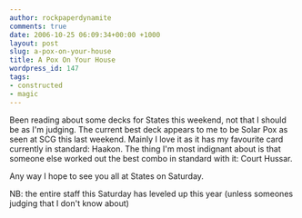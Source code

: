 ```yaml
---
author: rockpaperdynamite
comments: true
date: 2006-10-25 06:09:34+00:00 +1000
layout: post
slug: a-pox-on-your-house
title: A Pox On Your House
wordpress_id: 147
tags:
- constructed
- magic
---
```


Been reading about some decks for States this weekend, not that I should be as I'm judging. The current best deck appears to me to be Solar Pox as seen at SCG this last weekend. Mainly I love it as it has my favourite card currently in standard: Haakon. The thing I'm most indignant about is that someone else worked out the best combo in standard with it: Court Hussar.

Any way I hope to see you all at States on Saturday.

NB: the entire staff this Saturday has leveled up this year (unless someones judging that I don't know about)
